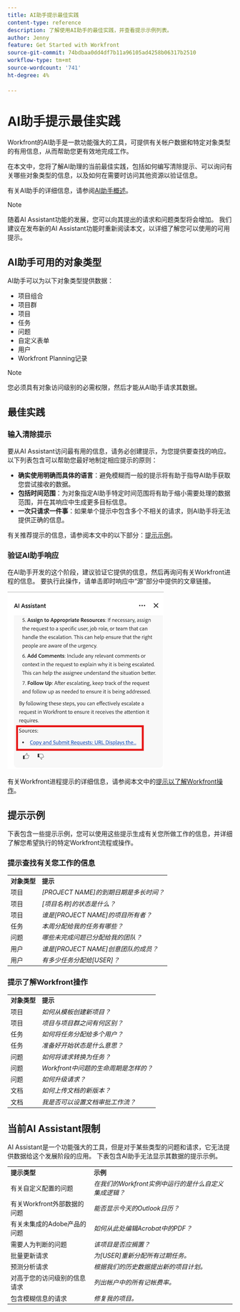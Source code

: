 ```yaml
---
title: AI助手提示最佳实践
content-type: reference
description: 了解使用AI助手的最佳实践，并查看提示示例列表。
author: Jenny
feature: Get Started with Workfront
source-git-commit: 74bdbaa0dd4df7b11a96105ad4258b06317b2510
workflow-type: tm+mt
source-wordcount: '741'
ht-degree: 4%

---
```


# AI助手提示最佳实践

Workfront的AI助手是一款功能强大的工具，可提供有关帐户数据和特定对象类型的有用信息，从而帮助您更有效地完成工作。

在本文中，您将了解AI助理的当前最佳实践，包括如何编写清除提示、可以询问有关哪些对象类型的信息，以及如何在需要时访问其他资源以验证信息。

有关AI助手的详细信息，请参阅[AI助手概述](/help/quicksilver/workfront-basics/ai-assistant/ai-assistant-overview.md)。

>[!NOTE]
>
>随着AI Assistant功能的发展，您可以向其提出的请求和问题类型将会增加。 我们建议在发布新的AI Assistant功能时重新阅读本文，以详细了解您可以使用的可用提示。


## AI助手可用的对象类型

AI助手可以为以下对象类型提供数据：

* 项目组合
* 项目群
* 项目
* 任务
* 问题
* 自定义表单
* 用户
* Workfront Planning记录

>[!NOTE]
>
>您必须具有对象访问级别的必需权限，然后才能从AI助手请求其数据。

## 最佳实践

### 输入清除提示

要从AI Assistant访问最有用的信息，请务必创建提示，为您提供要查找的响应。 以下列表包含可以帮助您最好地制定相应提示的原则：

* **确实使用明确而具体的语言**：避免模糊而一般的提示将有助于指导AI助手获取您尝试接收的数据。
* **包括时间范围**：为对象指定AI助手特定时间范围将有助于缩小需要处理的数据范围，并在其响应中生成更多目标信息。
* **一次只请求一件事**：如果单个提示中包含多个不相关的请求，则AI助手将无法提供正确的信息。

有关推荐提示的信息，请参阅本文中的以下部分：[提示示例](#prompt-examples)。


### 验证AI助手响应

在AI助手开发的这个阶段，建议验证它提供的信息，然后再询问有关Workfront进程的信息。 要执行此操作，请单击即时响应中“源”部分中提供的文章链接。

![源部分](assets/sources-section.png)

有关Workfront进程提示的详细信息，请参阅本文中的[提示以了解Workfront操作](#prompts-to-learn-about-workfront-actions)。


## 提示示例

下表包含一些提示示例，您可以使用这些提示生成有关您所做工作的信息，并详细了解您希望执行的特定Workfront流程或操作。

### 提示查找有关您工作的信息

<table>
    <tr>
        <td><b>对象类型</b></td>
        <td><b>提示</b></td>
    </tr>
        <tr>
        <td>项目</td>
        <td><em>[PROJECT NAME]的到期日期是多长时间？</em>
        </td>
    </tr>
    <tr>
        <td>项目</td>
        <td><em>[项目名称]的状态是什么？</em>
        </td>
    </tr>
    <tr>
        <td>项目 </td>
        <td><em>谁是[PROJECT NAME]的项目所有者？</em></td>
    </tr>
    <tr>
        <td>任务</td>
        <td><em>本周分配给我的任务有哪些？</em></td>
    </tr>
       <tr>
        <td>问题 </td>
        <td><em>哪些未完成问题已分配给我的团队？</em></td>
           <tr>
        <td>用户</td>
        <td><em>谁是[PROJECT NAME]创意团队的成员？</em></td>
    </tr>
           <tr>
        <td>用户 </td>
        <td><em>有多少任务分配给[USER]？</em></td>
    </tr>
   </table>


### 提示了解Workfront操作

<table>
    <tr>
        <td><b>对象类型</b></td>
        <td><b>提示</b></td>
    </tr>
    <tr>
        <td>项目</td>
        <td><em>如何从模板创建新项目？</em>
        </td>
    </tr>
    <tr>
        <td>项目 </td>
        <td><em>项目与项目群之间有何区别？</em></td>
    </tr>
    <tr>
        <td>任务</td>
        <td><em>如何将任务分配给多个用户？</em></td>
    </tr>
       <tr>
        <td>任务</td>
        <td><em>准备好开始状态是什么意思？</em></td>
    </tr>
       <tr>
        <td>问题 </td>
        <td><em>如何将请求转换为任务？</em></td>
    </tr>
           <tr>
        <td>问题 </td>
        <td><em>Workfront中问题的生命周期是怎样的？</em></td>
    </tr>
        </tr>
           <tr>
        <td>问题 </td>
        <td><em>如何升级请求？</em></td>
    </tr>
           <tr>
        <td>文档</td>
        <td><em>如何上传文档的新版本？</em></td>
    </tr>
           <tr>
        <td>文档 </td>
        <td><em>我是否可以设置文档审批工作流？</em></td>
    </tr>
   </table>


## 当前AI Assistant限制

AI Assistant是一个功能强大的工具，但是对于某些类型的问题和请求，它无法提供数据给这个发展阶段的应用。 下表包含AI助手无法显示其数据的提示示例。

<table>
    <tr>
        <td><b>提示类型</b></td>
        <td><b>示例</b></td>
    </tr>
    <tr>
        <td>有关自定义配置的问题</td>
        <td><em>在我们的Workfront实例中运行的是什么自定义集成逻辑？</em>
        </td>
    </tr>
    <tr>
        <td>有关Workfront外部数据的问题 </td>
        <td><em>能否显示今天的Outlook日历？</em></td>
    </tr>
             <tr>
        <td>有关未集成的Adobe产品的问题 </td>
        <td><em>如何从此处编辑Acrobat中的PDF？</em></td>
         <tr>
        <td>需要人为判断的问题</td>
        <td><em>该项目是否应搁置？</em></td>
    </tr>
    </tr>
       <tr>
        <td>批量更新请求</td>
        <td><em>为[USER]重新分配所有过期任务。</em></td>
    </tr>
       <tr>
        <td>预测分析请求</td>
        <td><em>根据我们的历史数据提出新的项目计划。</em></td>
    </tr>
           <tr>
        <td>对高于您的访问级别的信息请求</td>
        <td><em>列出帐户中的所有记帐费率。</em></td>
    </tr>
           <tr>
        <td>包含模糊信息的请求 </td>
        <td><em>修复我的项目。</em></td>
    </tr>
   </table>